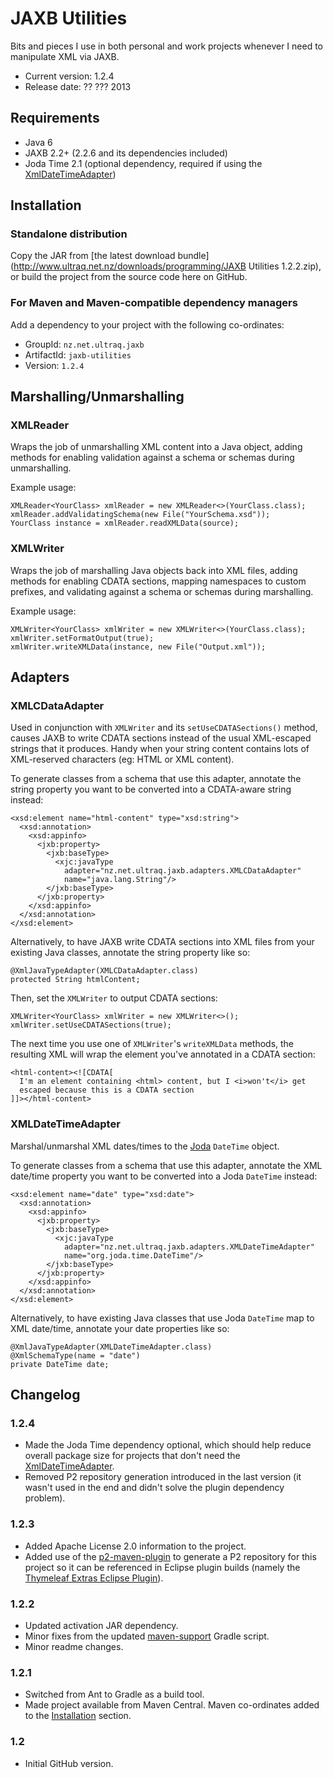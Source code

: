 
JAXB Utilities
==============

Bits and pieces I use in both personal and work projects whenever I need to
manipulate XML via JAXB.

 - Current version: 1.2.4
 - Release date: ?? ??? 2013

Requirements
------------

 - Java 6
 - JAXB 2.2+ (2.2.6 and its dependencies included)
 - Joda Time 2.1 (optional dependency, required if using the [XmlDateTimeAdapter](#xmldatetimeadapter))


Installation
------------

### Standalone distribution
Copy the JAR from [the latest download bundle](http://www.ultraq.net.nz/downloads/programming/JAXB Utilities 1.2.2.zip),
or build the project from the source code here on GitHub.

### For Maven and Maven-compatible dependency managers
Add a dependency to your project with the following co-ordinates:

 - GroupId: `nz.net.ultraq.jaxb`
 - ArtifactId: `jaxb-utilities`
 - Version: `1.2.4`


Marshalling/Unmarshalling
-------------------------

### XMLReader
Wraps the job of unmarshalling XML content into a Java object, adding methods
for enabling validation against a schema or schemas during unmarshalling.

Example usage:

	XMLReader<YourClass> xmlReader = new XMLReader<>(YourClass.class);
	xmlReader.addValidatingSchema(new File("YourSchema.xsd"));
	YourClass instance = xmlReader.readXMLData(source);


### XMLWriter
Wraps the job of marshalling Java objects back into XML files, adding methods
for enabling CDATA sections, mapping namespaces to custom prefixes, and
validating against a schema or schemas during marshalling.

Example usage:

	XMLWriter<YourClass> xmlWriter = new XMLWriter<>(YourClass.class);
	xmlWriter.setFormatOutput(true);
	xmlWriter.writeXMLData(instance, new File("Output.xml"));


Adapters
--------

### XMLCDataAdapter
Used in conjunction with `XMLWriter` and its `setUseCDATASections()` method,
causes JAXB to write CDATA sections instead of the usual XML-escaped strings
that it produces.  Handy when your string content contains lots of XML-reserved
characters (eg: HTML or XML content).

To generate classes from a schema that use this adapter, annotate the string
property you want to be converted into a CDATA-aware string instead:

	<xsd:element name="html-content" type="xsd:string">
	  <xsd:annotation>
	    <xsd:appinfo>
	      <jxb:property>
	        <jxb:baseType>
	          <xjc:javaType
	            adapter="nz.net.ultraq.jaxb.adapters.XMLCDataAdapter"
	            name="java.lang.String"/>
	        </jxb:baseType>
	      </jxb:property>
	    </xsd:appinfo>
	  </xsd:annotation>
	</xsd:element>

Alternatively, to have JAXB write CDATA sections into XML files from your
existing Java classes, annotate the string property like so:

	@XmlJavaTypeAdapter(XMLCDataAdapter.class)
	protected String htmlContent;

Then, set the `XMLWriter` to output CDATA sections:

	XMLWriter<YourClass> xmlWriter = new XMLWriter<>();
	xmlWriter.setUseCDATASections(true);

The next time you use one of `XMLWriter`'s `writeXMLData` methods, the resulting
XML will wrap the element you've annotated in a CDATA section:

	<html-content><![CDATA[
	  I'm an element containing <html> content, but I <i>won't</i> get
	  escaped because this is a CDATA section
	]]></html-content>


### XMLDateTimeAdapter
Marshal/unmarshal XML dates/times to the [Joda](http://joda-time.sourceforge.net/)
`DateTime` object.

To generate classes from a schema that use this adapter, annotate the XML date/time
property you want to be converted into a Joda `DateTime` instead:

	<xsd:element name="date" type="xsd:date">
	  <xsd:annotation>
	    <xsd:appinfo>
	      <jxb:property>
	        <jxb:baseType>
	          <xjc:javaType
	            adapter="nz.net.ultraq.jaxb.adapters.XMLDateTimeAdapter"
	            name="org.joda.time.DateTime"/>
	        </jxb:baseType>
	      </jxb:property>
	    </xsd:appinfo>
	  </xsd:annotation>
	</xsd:element>

Alternatively, to have existing Java classes that use Joda `DateTime` map to XML
date/time, annotate your date properties like so:

	@XmlJavaTypeAdapter(XMLDateTimeAdapter.class)
	@XmlSchemaType(name = "date")
	private DateTime date;


Changelog
---------

### 1.2.4
 - Made the Joda Time dependency optional, which should help reduce overall
   package size for projects that don't need the [XmlDateTimeAdapter](#xmldatetimeadapter).
 - Removed P2 repository generation introduced in the last version (it wasn't
   used in the end and didn't solve the plugin dependency problem).

### 1.2.3
 - Added Apache License 2.0 information to the project.
 - Added use of the [p2-maven-plugin](https://github.com/reficio/p2-maven-plugin)
   to generate a P2 repository for this project so it can be referenced in
   Eclipse plugin builds (namely the [Thymeleaf Extras Eclipse Plugin](https://github.com/thymeleaf/thymeleaf-extras-eclipse-plugin)).

### 1.2.2
 - Updated activation JAR dependency.
 - Minor fixes from the updated [maven-support](https://github.com/ultraq/gradle-support)
   Gradle script.
 - Minor readme changes.

### 1.2.1
 - Switched from Ant to Gradle as a build tool.
 - Made project available from Maven Central.  Maven co-ordinates added to the
   [Installation](#installation) section.

### 1.2
 - Initial GitHub version.

